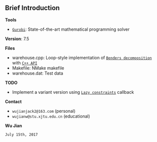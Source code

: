 ## Brief Introduction

**Tools**
- [`Gurobi`](http://www.gurobi.com): State-of-the-art mathematical programming solver

**Version**: 7.5

**Files**
- warehouse.cpp: Loop-style implementation of [`Benders decomposition`](https://en.wikipedia.org/wiki/Benders_decomposition) with [`C++ API`](http://www.gurobi.com/documentation/7.5/refman/cpp_api_overview.html#sec:C++)
- Makefile:      NMake makefile
- warehouse.dat: Test data

**TODO**
- Implement a variant version using [`Lazy constraints`](https://www.gurobi.com/documentation/7.5/refman/cpp_grbcallback_addlazy.html) callback

**Contact**
 - `wujianjack2@163.com`      (personal)
 - `wujianw@stu.xjtu.edu.cn`  (educational)

 **Wu Jian**
 
 `July 15th, 2017`